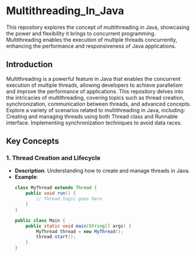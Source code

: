 # Multithreading_In_Java
This repository explores the concept of multithreading in Java, showcasing the power and flexibility it brings to concurrent programming. Multithreading enables the execution of multiple threads concurrently, enhancing the performance and responsiveness of Java applications.
## Introduction

Multithreading is a powerful feature in Java that enables the concurrent execution of multiple threads, allowing developers to achieve parallelism and improve the performance of applications. This repository delves into the intricacies of multithreading, covering topics such as thread creation, synchronization, communication between threads, and advanced concepts.
Explore a variety of scenarios related to multithreading in Java, including:
Creating and managing threads using both Thread class and Runnable interface.
Implementing synchronization techniques to avoid data races.

## Key Concepts

### 1. Thread Creation and Lifecycle
- **Description**: Understanding how to create and manage threads in Java.
- **Example**:
  ```java
  class MyThread extends Thread {
      public void run() {
          // Thread logic goes here
      }
  }

  public class Main {
      public static void main(String[] args) {
          MyThread thread = new MyThread();
          thread.start();
      }
  }
